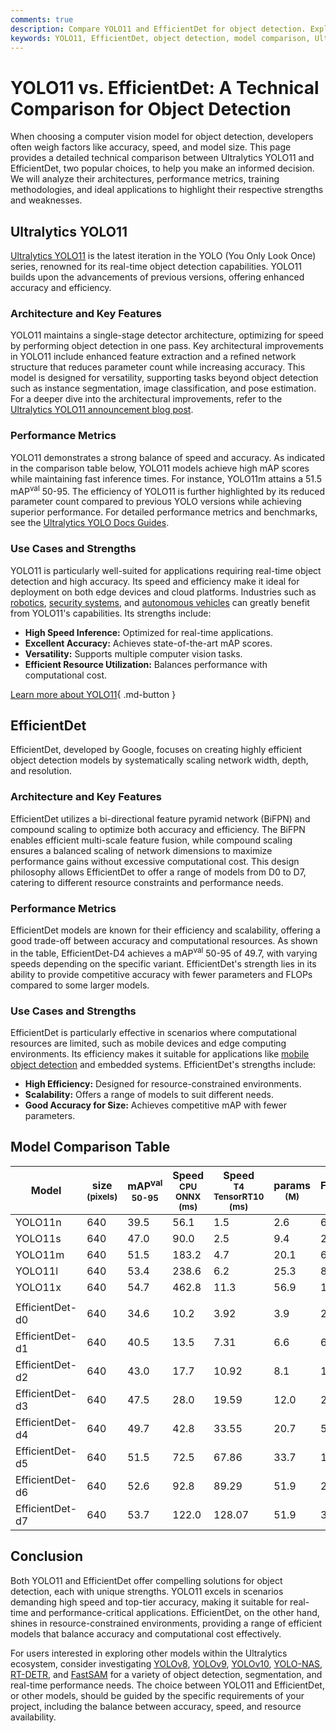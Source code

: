 ```yaml
---
comments: true
description: Compare YOLO11 and EfficientDet for object detection. Explore their architectures, performance metrics, and use cases to make an informed choice.
keywords: YOLO11, EfficientDet, object detection, model comparison, Ultralytics, computer vision, real-time inference, AI models, performance metrics, efficiency
---
```


# YOLO11 vs. EfficientDet: A Technical Comparison for Object Detection

When choosing a computer vision model for object detection, developers often weigh factors like accuracy, speed, and model size. This page provides a detailed technical comparison between Ultralytics YOLO11 and EfficientDet, two popular choices, to help you make an informed decision. We will analyze their architectures, performance metrics, training methodologies, and ideal applications to highlight their respective strengths and weaknesses.

<script async src="https://cdn.jsdelivr.net/npm/chart.js@3.9.1/dist/chart.min.js"></script>
<script defer src="../../javascript/benchmark.js"></script>

<canvas id="modelComparisonChart" width="1024" height="400" active-models='["YOLO11", "EfficientDet"]'></canvas>

## Ultralytics YOLO11

[Ultralytics YOLO11](https://docs.ultralytics.com/models/yolo11/) is the latest iteration in the YOLO (You Only Look Once) series, renowned for its real-time object detection capabilities. YOLO11 builds upon the advancements of previous versions, offering enhanced accuracy and efficiency.

### Architecture and Key Features

YOLO11 maintains a single-stage detector architecture, optimizing for speed by performing object detection in one pass. Key architectural improvements in YOLO11 include enhanced feature extraction and a refined network structure that reduces parameter count while increasing accuracy. This model is designed for versatility, supporting tasks beyond object detection such as instance segmentation, image classification, and pose estimation. For a deeper dive into the architectural improvements, refer to the [Ultralytics YOLO11 announcement blog post](https://www.ultralytics.com/blog/ultralytics-yolo11-has-arrived-redefine-whats-possible-in-ai).

### Performance Metrics

YOLO11 demonstrates a strong balance of speed and accuracy. As indicated in the comparison table below, YOLO11 models achieve high mAP scores while maintaining fast inference times. For instance, YOLO11m attains a 51.5 mAP<sup>val</sup> 50-95. The efficiency of YOLO11 is further highlighted by its reduced parameter count compared to previous YOLO versions while achieving superior performance. For detailed performance metrics and benchmarks, see the [Ultralytics YOLO Docs Guides](https://docs.ultralytics.com/guides/yolo-performance-metrics/).

### Use Cases and Strengths

YOLO11 is particularly well-suited for applications requiring real-time object detection and high accuracy. Its speed and efficiency make it ideal for deployment on both edge devices and cloud platforms. Industries such as [robotics](https://www.ultralytics.com/glossary/robotics), [security systems](https://www.ultralytics.com/blog/computer-vision-for-theft-prevention-enhancing-security), and [autonomous vehicles](https://www.ultralytics.com/solutions/ai-in-self-driving) can greatly benefit from YOLO11's capabilities. Its strengths include:

- **High Speed Inference:** Optimized for real-time applications.
- **Excellent Accuracy:** Achieves state-of-the-art mAP scores.
- **Versatility:** Supports multiple computer vision tasks.
- **Efficient Resource Utilization:** Balances performance with computational cost.

[Learn more about YOLO11](https://docs.ultralytics.com/models/yolo11/){ .md-button }

## EfficientDet

EfficientDet, developed by Google, focuses on creating highly efficient object detection models by systematically scaling network width, depth, and resolution.

### Architecture and Key Features

EfficientDet utilizes a bi-directional feature pyramid network (BiFPN) and compound scaling to optimize both accuracy and efficiency. The BiFPN enables efficient multi-scale feature fusion, while compound scaling ensures a balanced scaling of network dimensions to maximize performance gains without excessive computational cost. This design philosophy allows EfficientDet to offer a range of models from D0 to D7, catering to different resource constraints and performance needs.

### Performance Metrics

EfficientDet models are known for their efficiency and scalability, offering a good trade-off between accuracy and computational resources. As shown in the table, EfficientDet-D4 achieves a mAP<sup>val</sup> 50-95 of 49.7, with varying speeds depending on the specific variant. EfficientDet's strength lies in its ability to provide competitive accuracy with fewer parameters and FLOPs compared to some larger models.

### Use Cases and Strengths

EfficientDet is particularly effective in scenarios where computational resources are limited, such as mobile devices and edge computing environments. Its efficiency makes it suitable for applications like [mobile object detection](https://docs.ultralytics.com/hub/app/android/) and embedded systems. EfficientDet's strengths include:

- **High Efficiency:** Designed for resource-constrained environments.
- **Scalability:** Offers a range of models to suit different needs.
- **Good Accuracy for Size:** Achieves competitive mAP with fewer parameters.

## Model Comparison Table

| Model           | size<br><sup>(pixels) | mAP<sup>val<br>50-95 | Speed<br><sup>CPU ONNX<br>(ms) | Speed<br><sup>T4 TensorRT10<br>(ms) | params<br><sup>(M) | FLOPs<br><sup>(B) |
| --------------- | --------------------- | -------------------- | ------------------------------ | ----------------------------------- | ------------------ | ----------------- |
| YOLO11n         | 640                   | 39.5                 | 56.1                           | 1.5                                 | 2.6                | 6.5               |
| YOLO11s         | 640                   | 47.0                 | 90.0                           | 2.5                                 | 9.4                | 21.5              |
| YOLO11m         | 640                   | 51.5                 | 183.2                          | 4.7                                 | 20.1               | 68.0              |
| YOLO11l         | 640                   | 53.4                 | 238.6                          | 6.2                                 | 25.3               | 86.9              |
| YOLO11x         | 640                   | 54.7                 | 462.8                          | 11.3                                | 56.9               | 194.9             |
|                 |                       |                      |                                |                                     |                    |                   |
| EfficientDet-d0 | 640                   | 34.6                 | 10.2                           | 3.92                                | 3.9                | 2.54              |
| EfficientDet-d1 | 640                   | 40.5                 | 13.5                           | 7.31                                | 6.6                | 6.1               |
| EfficientDet-d2 | 640                   | 43.0                 | 17.7                           | 10.92                               | 8.1                | 11.0              |
| EfficientDet-d3 | 640                   | 47.5                 | 28.0                           | 19.59                               | 12.0               | 24.9              |
| EfficientDet-d4 | 640                   | 49.7                 | 42.8                           | 33.55                               | 20.7               | 55.2              |
| EfficientDet-d5 | 640                   | 51.5                 | 72.5                           | 67.86                               | 33.7               | 130.0             |
| EfficientDet-d6 | 640                   | 52.6                 | 92.8                           | 89.29                               | 51.9               | 226.0             |
| EfficientDet-d7 | 640                   | 53.7                 | 122.0                          | 128.07                              | 51.9               | 325.0             |

## Conclusion

Both YOLO11 and EfficientDet offer compelling solutions for object detection, each with unique strengths. YOLO11 excels in scenarios demanding high speed and top-tier accuracy, making it suitable for real-time and performance-critical applications. EfficientDet, on the other hand, shines in resource-constrained environments, providing a range of efficient models that balance accuracy and computational cost effectively.

For users interested in exploring other models within the Ultralytics ecosystem, consider investigating [YOLOv8](https://docs.ultralytics.com/models/yolov8/), [YOLOv9](https://docs.ultralytics.com/models/yolov9/), [YOLOv10](https://docs.ultralytics.com/models/yolov10/), [YOLO-NAS](https://docs.ultralytics.com/models/yolo-nas/), [RT-DETR](https://docs.ultralytics.com/models/rtdetr/), and [FastSAM](https://docs.ultralytics.com/models/fast-sam/) for a variety of object detection, segmentation, and real-time performance needs. The choice between YOLO11 and EfficientDet, or other models, should be guided by the specific requirements of your project, including the balance between accuracy, speed, and resource availability.